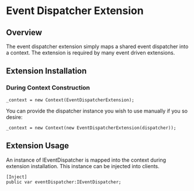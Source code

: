 # Event Dispatcher Extension

## Overview

The event dispatcher extension simply maps a shared event dispatcher into a context. The extension is required by many event driven extensions.

## Extension Installation

### During Context Construction

    _context = new Context(EventDispatcherExtension);

You can provide the dispatcher instance you wish to use manually if you so desire:

    _context = new Context(new EventDispatcherExtension(dispatcher));

## Extension Usage

An instance of IEventDispatcher is mapped into the context during extension installation. This instance can be injected into clients.

	[Inject]
    public var eventDispatcher:IEventDispatcher;
